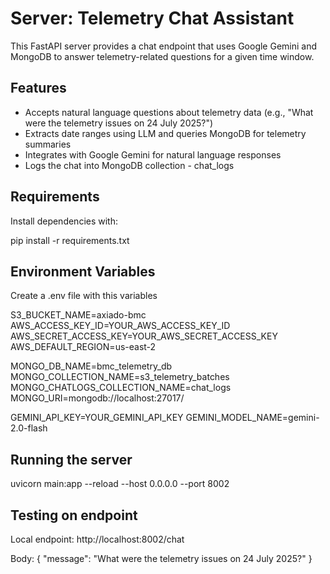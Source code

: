 # Server: Telemetry Chat Assistant

This FastAPI server provides a chat endpoint that uses Google Gemini and MongoDB to answer telemetry-related questions for a given time window.

## Features

- Accepts natural language questions about telemetry data (e.g., "What were the telemetry issues on 24 July 2025?")
- Extracts date ranges using LLM and queries MongoDB for telemetry summaries
- Integrates with Google Gemini for natural language responses
- Logs the chat into MongoDB collection - chat_logs

## Requirements

Install dependencies with:

pip install -r requirements.txt

## Environment Variables

Create a .env file with this variables

S3_BUCKET_NAME=axiado-bmc
AWS_ACCESS_KEY_ID=YOUR_AWS_ACCESS_KEY_ID
AWS_SECRET_ACCESS_KEY=YOUR_AWS_SECRET_ACCESS_KEY
AWS_DEFAULT_REGION=us-east-2

MONGO_DB_NAME=bmc_telemetry_db
MONGO_COLLECTION_NAME=s3_telemetry_batches
MONGO_CHATLOGS_COLLECTION_NAME=chat_logs
MONGO_URI=mongodb://localhost:27017/

GEMINI_API_KEY=YOUR_GEMINI_API_KEY
GEMINI_MODEL_NAME=gemini-2.0-flash


## Running the server

uvicorn main:app --reload --host 0.0.0.0 --port 8002

## Testing on endpoint

Local endpoint: http://localhost:8002/chat

Body:
{
  "message": "What were the telemetry issues on 24 July 2025?"
}


